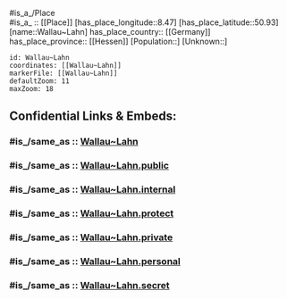 ﻿---
confidential: public
isDeleted: false
location:
- 50.93
- 8.47
mapmarker: city
mapzoom:
- 7
- 12
SpocWebEntityId: 35421
tags:
- geo/City
type: City
---

#is_a_/Place  
#is_a_ :: [[Place]] 
[has_place_longitude::8.47] 
[has_place_latitude::50.93] 
[name::Wallau~Lahn] 
has_place_country:: [[Germany]]  
has_place_province:: [[Hessen]] 
[Population::] 
[Unknown::] 


```leaflet
id: Wallau~Lahn
coordinates: [[Wallau~Lahn]] 
markerFile: [[Wallau~Lahn]] 
defaultZoom: 11 
maxZoom: 18
```


## Confidential Links & Embeds: 

### #is_/same_as :: [Wallau~Lahn](/_Standards/Earth/Continent/Europe/Europe~Central/Germany/Germany~West/Hessen/counties~Hessen/Marburg-Biedenkopf/cities~Marburg-Biedenkopf/Biedenkopf/boroughs~Biedenkopf/Wallau~Lahn.md) 

### #is_/same_as :: [Wallau~Lahn.public](/_public/Earth/Continent/Europe/Europe~Central/Germany/Germany~West/Hessen/counties~Hessen/Marburg-Biedenkopf/cities~Marburg-Biedenkopf/Biedenkopf/boroughs~Biedenkopf/Wallau~Lahn.public.md) 

### #is_/same_as :: [Wallau~Lahn.internal](/_internal/Earth/Continent/Europe/Europe~Central/Germany/Germany~West/Hessen/counties~Hessen/Marburg-Biedenkopf/cities~Marburg-Biedenkopf/Biedenkopf/boroughs~Biedenkopf/Wallau~Lahn.internal.md) 

### #is_/same_as :: [Wallau~Lahn.protect](/_protect/Earth/Continent/Europe/Europe~Central/Germany/Germany~West/Hessen/counties~Hessen/Marburg-Biedenkopf/cities~Marburg-Biedenkopf/Biedenkopf/boroughs~Biedenkopf/Wallau~Lahn.protect.md) 

### #is_/same_as :: [Wallau~Lahn.private](/_private/Earth/Continent/Europe/Europe~Central/Germany/Germany~West/Hessen/counties~Hessen/Marburg-Biedenkopf/cities~Marburg-Biedenkopf/Biedenkopf/boroughs~Biedenkopf/Wallau~Lahn.private.md) 

### #is_/same_as :: [Wallau~Lahn.personal](/_personal/Earth/Continent/Europe/Europe~Central/Germany/Germany~West/Hessen/counties~Hessen/Marburg-Biedenkopf/cities~Marburg-Biedenkopf/Biedenkopf/boroughs~Biedenkopf/Wallau~Lahn.personal.md) 

### #is_/same_as :: [Wallau~Lahn.secret](/_secret/Earth/Continent/Europe/Europe~Central/Germany/Germany~West/Hessen/counties~Hessen/Marburg-Biedenkopf/cities~Marburg-Biedenkopf/Biedenkopf/boroughs~Biedenkopf/Wallau~Lahn.secret.md)

